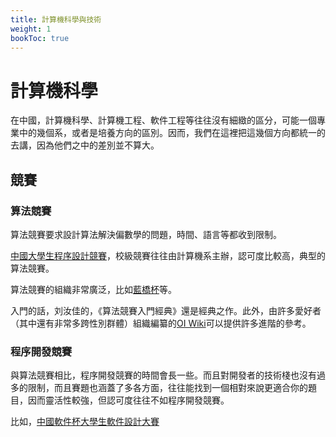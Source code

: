 ```yaml
---
title: 計算機科學與技術
weight: 1
bookToc: true
---
```


# 計算機科學

在中國，計算機科學、計算機工程、軟件工程等往往沒有細緻的區分，可能一個專業中的幾個系，或者是培養方向的區別。因而，我們在這裡把這幾個方向都統一的去講，因為他們之中的差別並不算大。

## 競賽

### 算法競賽

算法競賽要求設計算法解決偏數學的問題，時間、語言等都收到限制。

[中國大學生程序設計競賽](https://ccpc.io/search)，校級競賽往往由計算機系主辦，認可度比較高，典型的算法競賽。

算法競賽的組織非常廣泛，比如[藍橋杯](https://dasai.lanqiao.cn/)等。

入門的話，刘汝佳的，《算法競賽入門經典》還是經典之作。此外，由許多愛好者（其中還有非常多跨性別群體）組織編纂的[OI Wiki](https://oi-wiki.org/)可以提供許多進階的參考。

### 程序開發競賽

與算法競賽相比，程序開發競賽的時間會長一些。而且對開發者的技術棧也沒有過多的限制，而且賽題也涵蓋了多各方面，往往能找到一個相對來說更適合你的題目，因而靈活性較強，但認可度往往不如程序開發競賽。

比如，[中國軟件杯大學生軟件設計大賽](http://www.cnsoftbei.com/)

